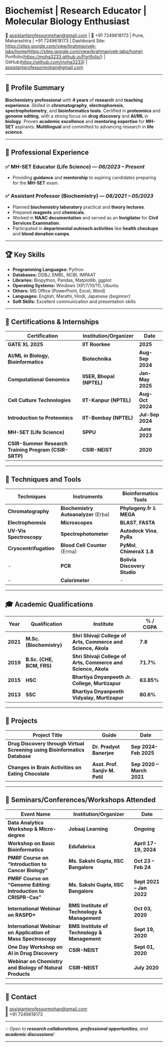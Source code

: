 # Biochemist | Research Educator | Molecular Biology Enthusiast
📧 [assistantprofessormohan@gmail.com](mailto:assistantprofessormohan@gmail.com) | 📱 +91 7249618173 | 
Pune, Maharashtra | +91 7249618173 | Dashboard 
Site: https://sites.google.com/view/brahmavivek-labs/home(https://sites.google.com/view/brahmavivek-labs/home)
Portfolio(https://moha3233.github.io/Portfolio/) | GitHub(https://github.com/moha3233) | assistantprofessormohan@gmail.com


---

## 🧪 Profile Summary  
**Biochemistry professional** with **4 years** of **research** and **teaching experience**. Skilled in **chromatography**, **electrophoresis**, **spectrophotometry**, and **bioinformatics tools**. Certified in **proteomics** and **genome editing**, with a strong focus on **drug discovery** and **AI/ML** in **biology**. Proven **academic excellence** and **mentoring expertise** for **MH-SET** aspirants. **Multilingual** and committed to advancing research in **life science**.  

---
## 💼 Professional Experience  

### ✅ MH-SET Educator (Life Science) — *06/2023 – Present*  
- Providing **guidance** and **mentorship** to aspiring candidates preparing for the **MH-SET** exam.  

### ✅ Assistant Professor (Biochemistry) — *08/2021 – 05/2023*  
- Planned **biochemistry laboratory** practical and **theory lectures**.  
- Prepared **reagents** and **chemicals**.  
- Worked in **NAAC documentation** and served as an **Invigilator** for **Civil Services Examination**.  
- Participated in **departmental outreach activities** like **health checkups** and **blood donation camps**.  

---

## 🏆 Key Skills  

- **Programming Languages:** Python  
- **Databases:** DDBJ, EMBL, NCBI, IMPAAT  
- **Libraries:** Biopython, Pandas, Matplotlib, ggplot  
- **Operating Systems:** Windows (XP/7/10/11), Ubuntu  
- **Others:** MS Office (PowerPoint, Excel, Word)  
- **Languages:** English, Marathi, Hindi, Japanese *(beginner)*  
- **Soft Skills:** Excellent communication and presentation skills  

---

## 🏅 Certifications & Internships  

| **Certification** | **Institution/Organizer** | **Date** |
|------------------|--------------------------|----------|
| **GATE XL 2025** | **IIT Roorkee** | **2025** |
| **AI/ML in Biology, Bioinformatics** | **Biotechnika** | **Aug-Sep 2024** |
| **Computational Genomics** | **IISER, Bhopal (NPTEL)** | **Jan-May 2025** |
| **Cell Culture Technologies** | **IIT-Kanpur (NPTEL)** | **Aug-Oct 2024** |
| **Introduction to Proteomics** | **IIT-Bombay (NPTEL)** | **Jul-Sep 2024** |
| **MH-SET (Life Science)** | **SPPU** | **June 2023** |
| **CSIR-Summer Research Training Program (CSIR-SRTP)** | **CSIR-NEIST** | **2020** |

---

## 🧠 Techniques and Tools  

| **Techniques** | **Instruments** | **Bioinformatics Tools** |
|---------------|-----------------|--------------------------|
| **Chromatography** | **Biochemistry Autoanalyzer** (Erba) | **Phylogeny.fr** & **MEGA** |
| **Electrophoresis** | **Microscopes** | **BLAST**, **FASTA** |
| **UV-Vis Spectroscopy** | **Spectrophotometer** | **Autodock Vina**, **PyRx** |
| **Cryocentrifugation** | **Blood Cell Counter** (Erma) | **PyMol**, **ChimeraX 1.8** |
| - | **PCR** | **Bolivia Discovery Studio** |
| - | **Calorimeter** | - |

---

## 🎓 Academic Qualifications  

| **Year** | **Qualification** | **Institute** | **% / CGPA** |
|----------|------------------|---------------|---------------|
| **2021**     | **M.Sc. (Biochemistry)** | **Shri Shivaji College of Arts, Commerce and Science, Akola** | **7.8** |
| **2019**     | **B.Sc. (CHE, BCM, FRS)** | **Shri Shivaji College of Arts, Commerce and Science, Akola** | **71.7%** |
| **2015**     | **HSC** | **Bhartiya Dnyanpeeth Jr. College, Murtizapur** | **63.85%** |
| **2013**     | **SSC** | **Bhartiya Dnyanpeeth Vidyalay, Murtizapur** | **80.6%** |

---

## 🔬 Projects  

| **Project Title** | **Guide** | **Date** |
|------------------|-----------|----------|
| **Drug Discovery through Virtual Screening using Bioinformatics Database** | **Dr. Pradyot Banerjee** | **Sep 2024- Feb 2025** |
| **Changes in Brain Activities on Eating Chocolate** | **Asst. Prof. Sanjiv M. Patil** | **Sep 2020 – March 2021** |

---

## 🎯 Seminars/Conferences/Workshops Attended  

| **Event Name** | **Institution/Organizer** | **Date** |
|---------------|---------------------------|----------|
| **Data Analytics Workshop & Micro-degree** | **Jobaaj Learning** | **Ongoing** |
| **Workshop on Basic Bioinformatics** | **Edufabrica** | **April 17-19, 2024** |
| **PMRF Course on “Introduction to Cancer Biology”** | **Ms. Sakshi Gupta, IISC Bangalore** | **Oct 23 – Feb 24** |
| **PMRF Course on “Genome Editing: Introduction to CRISPR-Cas”** | **Ms. Sakshi Gupta, IISC Bangalore** | **Sept 2021 – Jan 2022** |
| **International Webinar on RASPD+** | **BMS Institute of Technology & Management** | **Oct 03, 2020** |
| **International Webinar on Application of Mass Spectroscopy** | **BMS Institute of Technology & Management** | **Sept 19, 2020** |
| **One Day Workshop on AI in Drug Discovery** | **CSIR-NEIST** | **Sept 01, 2020** |
| **Webinar on Chemistry and Biology of Natural Products** | **CSIR-NEIST** | **July 2020** |

---

## 📢 Contact  
📧 [assistantprofessormohan@gmail.com](mailto:assistantprofessormohan@gmail.com)  
📱 +91 7249618173  

---

💡 *Open to **research collaborations**, **professional opportunities**, and **academic discussions**!*  

---

